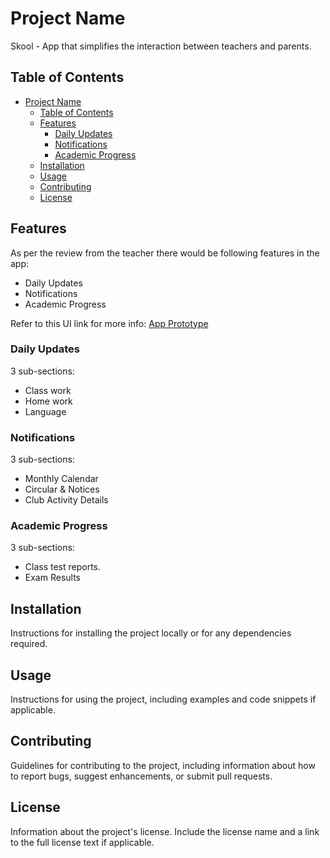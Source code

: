 # Project Name

Skool - App that simplifies the interaction between teachers and parents.

## Table of Contents

- [Project Name](#project-name)
  - [Table of Contents](#table-of-contents)
  - [Features](#features)
    - [Daily Updates](#daily-updates)
    - [Notifications](#notifications)
    - [Academic Progress](#academic-progress)
  - [Installation](#installation)
  - [Usage](#usage)
  - [Contributing](#contributing)
  - [License](#license)

## Features

As per the review from the teacher there would be following features in the app:

- Daily Updates
- Notifications
- Academic Progress

Refer to this UI link for more info: [App Prototype](https://www.figma.com/proto/4ZUWXlcEtev9MJL6o4wgIL/iskool?type=design&node-id=8-170&t=OwCOQ5ATQwecXijR-1&scaling=scale-down&page-id=0%3A1&starting-point-node-id=8%3A170&mode=design "Iskool app UI")

### Daily Updates

3 sub-sections:
- Class work
- Home work
- Language

### Notifications

3 sub-sections:
- Monthly Calendar
- Circular & Notices
- Club Activity Details

### Academic Progress

3 sub-sections:
- Class test reports.
- Exam Results

## Installation

Instructions for installing the project locally or for any dependencies required.

## Usage

Instructions for using the project, including examples and code snippets if applicable.

## Contributing

Guidelines for contributing to the project, including information about how to report bugs, suggest enhancements, or submit pull requests.

## License

Information about the project's license. Include the license name and a link to the full license text if applicable.
